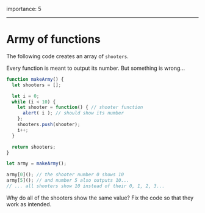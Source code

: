 importance: 5

---

# Army of functions

The following code creates an array of `shooters`.

Every function is meant to output its number. But something is wrong...

```js run
function makeArmy() {
  let shooters = [];

  let i = 0;
  while (i < 10) {
    let shooter = function() { // shooter function
      alert( i ); // should show its number
    };
    shooters.push(shooter);
    i++;
  }

  return shooters;
}

let army = makeArmy();

army[0](); // the shooter number 0 shows 10
army[5](); // and number 5 also outputs 10...
// ... all shooters show 10 instead of their 0, 1, 2, 3...
```

Why do all of the shooters show the same value? Fix the code so that they work as intended.

